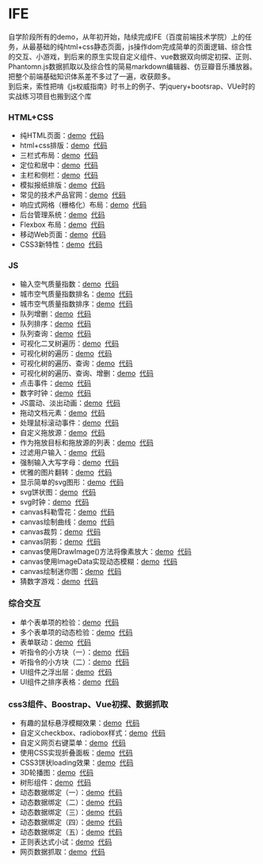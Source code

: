 IFE
===
自学阶段所有的demo，从年初开始，陆续完成IFE（百度前端技术学院）上的任务，从最基础的纯html+css静态页面，js操作dom完成简单的页面逻辑、综合性的交互、小游戏，到后来的原生实现自定义组件、vue数据双向绑定初探、正则、Phantomn.js数据抓取以及综合性的简易markdown编辑器、仿豆瓣音乐播放器。把整个前端基础知识体系差不多过了一遍，收获颇多。<br>
到后来，索性把啃《js权威指南》时书上的例子、学jquery+bootsrap、VUe时的实战练习项目也搬到这个库<br>
### HTML+CSS
* 纯HTML页面：[demo](https://albertxiao1994.github.io/IFE/XiaoWei/task1/task1.html)  [代码](https://github.com/AlbertXiao1994/IFE/tree/master/XiaoWei/task1)
* html+css排版：[demo](https://albertxiao1994.github.io/IFE/XiaoWei/task2/task2.html)  [代码](https://github.com/AlbertXiao1994/IFE/tree/master/XiaoWei/task2)
* 三栏式布局：[demo](https://albertxiao1994.github.io/IFE/XiaoWei/task3/task3.html)  [代码](https://github.com/AlbertXiao1994/IFE/tree/master/XiaoWei/task3)
* 定位和居中：[demo](https://albertxiao1994.github.io/IFE/XiaoWei/task4/task4.html)  [代码](https://github.com/AlbertXiao1994/IFE/tree/master/XiaoWei/task4)
* 主栏和侧栏：[demo](https://albertxiao1994.github.io/IFE/XiaoWei/task5/Advanced-Task5.html)  [代码](https://github.com/AlbertXiao1994/IFE/tree/master/XiaoWei/task5)
* 模拟报纸排版：[demo](https://albertxiao1994.github.io/IFE/XiaoWei/task6/task6.html)  [代码](https://github.com/AlbertXiao1994/IFE/tree/master/XiaoWei/task6)
* 常见的技术产品官网：[demo](https://albertxiao1994.github.io/IFE/XiaoWei/task7/task7.html)  [代码](https://github.com/AlbertXiao1994/IFE/tree/master/XiaoWei/task7)
* 响应式网格（栅格化）布局：[demo](https://albertxiao1994.github.io/IFE/XiaoWei/task8/task8.html)  [代码](https://github.com/AlbertXiao1994/IFE/tree/master/XiaoWei/task8)
* 后台管理系统：[demo](https://albertxiao1994.github.io/IFE/XiaoWei/task9/task9.html)  [代码](https://github.com/AlbertXiao1994/IFE/tree/master/XiaoWei/task9)
* Flexbox 布局：[demo](https://albertxiao1994.github.io/IFE/XiaoWei/task10/task10.html)  [代码](https://github.com/AlbertXiao1994/IFE/tree/master/XiaoWei/task10)
* 移动Web页面：[demo](https://albertxiao1994.github.io/IFE/XiaoWei/task11/task11.html)  [代码](https://github.com/AlbertXiao1994/IFE/tree/master/XiaoWei/task11)
* CSS3新特性：[demo](https://albertxiao1994.github.io/IFE/XiaoWei/task12/task12.html)  [代码](https://github.com/AlbertXiao1994/IFE/tree/master/XiaoWei/task12)
### JS
* 输入空气质量指数：[demo](https://albertxiao1994.github.io/IFE/binbin/task1/task1.html)  [代码](https://github.com/AlbertXiao1994/IFE/tree/master/binbin/task1)
* 城市空气质量指数排名：[demo](https://albertxiao1994.github.io/IFE/binbin/task2/task2.html)  [代码](https://github.com/AlbertXiao1994/IFE/tree/master/binbin/task2)
* 城市空气质量指数排序：[demo](https://albertxiao1994.github.io/IFE/binbin/task3/task3.html)  [代码](https://github.com/AlbertXiao1994/IFE/tree/master/binbin/task3)
* 队列增删：[demo](https://albertxiao1994.github.io/IFE/binbin/task4/task4.html)  [代码](https://github.com/AlbertXiao1994/IFE/tree/master/binbin/task4)
* 队列排序：[demo](https://albertxiao1994.github.io/IFE/binbin/task5/task5.html)  [代码](https://github.com/AlbertXiao1994/IFE/tree/master/binbin/task5)
* 队列查询：[demo](https://albertxiao1994.github.io/IFE/binbin/task6/task6.html)  [代码](https://github.com/AlbertXiao1994/IFE/tree/master/binbin/task6)
* 可视化二叉树遍历：[demo](https://albertxiao1994.github.io/IFE/binbin/task7/task7.html)  [代码](https://github.com/AlbertXiao1994/IFE/tree/master/binbin/task7)
* 可视化树的遍历：[demo](https://albertxiao1994.github.io/IFE/binbin/task7/task7.html)  [代码](https://github.com/AlbertXiao1994/IFE/tree/master/binbin/task7)
* 可视化树的遍历、查询：[demo](https://albertxiao1994.github.io/IFE/binbin/task8/task8.html)  [代码](https://github.com/AlbertXiao1994/IFE/tree/master/binbin/task8)
* 可视化树的遍历、查询、增删：[demo](https://albertxiao1994.github.io/IFE/binbin/task9/task9.html)  [代码](https://github.com/AlbertXiao1994/IFE/tree/master/binbin/task9)
* 点击事件：[demo](https://albertxiao1994.github.io/IFE/binbin/test13-1/test.htmll)  [代码](https://github.com/AlbertXiao1994/IFE/tree/master/binbin/task13-1)
* 数字时钟：[demo](https://albertxiao1994.github.io/IFE/binbin/test13-2/test.htmll)  [代码](https://github.com/AlbertXiao1994/IFE/tree/master/binbin/task13-2)
* JS震动、淡出动画：[demo](https://albertxiao1994.github.io/IFE/binbin/test16-3/test.htmll)  [代码](https://github.com/AlbertXiao1994/IFE/tree/master/binbin/task16-3)
* 拖动文档元素：[demo](https://albertxiao1994.github.io/IFE/binbin/test17-2/test.htmll)  [代码](https://github.com/AlbertXiao1994/IFE/tree/master/binbin/task17-2)
* 处理鼠标滚动事件：[demo](https://albertxiao1994.github.io/IFE/binbin/test17-3/test.htmll)  [代码](https://github.com/AlbertXiao1994/IFE/tree/master/binbin/task17-3)
* 自定义拖放源：[demo](https://albertxiao1994.github.io/IFE/binbin/test17-4/test.htmll)  [代码](https://github.com/AlbertXiao1994/IFE/tree/master/binbin/task17-4)
* 作为拖放目标和拖放源的列表：[demo](https://albertxiao1994.github.io/IFE/binbin/test17-5/test.htmll)  [代码](https://github.com/AlbertXiao1994/IFE/tree/master/binbin/task17-5)
* 过滤用户输入：[demo](https://albertxiao1994.github.io/IFE/binbin/test17-6/test.htmll)  [代码](https://github.com/AlbertXiao1994/IFE/tree/master/binbin/task17-6)
* 强制输入大写字母：[demo](https://albertxiao1994.github.io/IFE/binbin/test17-7/test.htmll)  [代码](https://github.com/AlbertXiao1994/IFE/tree/master/binbin/task17-7)
* 优雅的图片翻转：[demo](https://albertxiao1994.github.io/IFE/binbin/test21-1/test.htmll)  [代码](https://github.com/AlbertXiao1994/IFE/tree/master/binbin/task21-1)
* 显示简单的svg图形：[demo](https://albertxiao1994.github.io/IFE/binbin/test21-1-1/test.htmll)  [代码](https://github.com/AlbertXiao1994/IFE/tree/master/binbin/task21-1-1)
* svg饼状图：[demo](https://albertxiao1994.github.io/IFE/binbin/test21-2/test.htmll)  [代码](https://github.com/AlbertXiao1994/IFE/tree/master/binbin/task21-2)
* svg时钟：[demo](https://albertxiao1994.github.io/IFE/binbin/test21-3/test.htmll)  [代码](https://github.com/AlbertXiao1994/IFE/tree/master/binbin/task21-3)
* canvas科勒雪花：[demo](https://albertxiao1994.github.io/IFE/binbin/test21-6/test.htmll)  [代码](https://github.com/AlbertXiao1994/IFE/tree/master/binbin/task21-6)
* canvas绘制曲线：[demo](https://albertxiao1994.github.io/IFE/binbin/test21-7/test.htmll)  [代码](https://github.com/AlbertXiao1994/IFE/tree/master/binbin/task21-7)
* canvas裁剪：[demo](https://albertxiao1994.github.io/IFE/binbin/test21-9/test.htmll)  [代码](https://github.com/AlbertXiao1994/IFE/tree/master/binbin/task21-9)
* canvas阴影：[demo](https://albertxiao1994.github.io/IFE/binbin/test21-10/test.htmll)  [代码](https://github.com/AlbertXiao1994/IFE/tree/master/binbin/task21-10)
* canvas使用DrawImage()方法将像素放大：[demo](https://albertxiao1994.github.io/IFE/binbin/test21-11/test.htmll)  [代码](https://github.com/AlbertXiao1994/IFE/tree/master/binbin/task21-11)
* canvas使用ImageData实现动态模糊：[demo](https://albertxiao1994.github.io/IFE/binbin/test21-12/test.htmll)  [代码](https://github.com/AlbertXiao1994/IFE/tree/master/binbin/task21-12)
* canvas绘制迷你图：[demo](https://albertxiao1994.github.io/IFE/binbin/test21-13/test.htmll)  [代码](https://github.com/AlbertXiao1994/IFE/tree/master/binbin/task21-13)
* 猜数字游戏：[demo](https://albertxiao1994.github.io/IFE/binbin/test22-3/test.htmll)  [代码](https://github.com/AlbertXiao1994/IFE/tree/master/binbin/task22-3)
### 综合交互
* 单个表单项的检验：[demo](https://albertxiao1994.github.io/IFE/YaoYao/task1/task1.html)  [代码](https://github.com/AlbertXiao1994/IFE/tree/master/YaoYao/task1)
* 多个表单项的动态检验：[demo](https://albertxiao1994.github.io/IFE/YaoYao/task2/task2.html)  [代码](https://github.com/AlbertXiao1994/IFE/tree/master/YaoYao/task2)
* 表单联动：[demo](https://albertxiao1994.github.io/IFE/YaoYao/task3/task3.html)  [代码](https://github.com/AlbertXiao1994/IFE/tree/master/YaoYao/task3)
* 听指令的小方块（一）：[demo](https://albertxiao1994.github.io/IFE/YaoYao/task4/task4.html)  [代码](https://github.com/AlbertXiao1994/IFE/tree/master/YaoYao/task4)
* 听指令的小方块（二）：[demo](https://albertxiao1994.github.io/IFE/YaoYao/task5/task5.html)  [代码](https://github.com/AlbertXiao1994/IFE/tree/master/YaoYao/task5)
* UI组件之浮出层：[demo](https://albertxiao1994.github.io/IFE/YaoYao/task6/task6.html)  [代码](https://github.com/AlbertXiao1994/IFE/tree/master/YaoYao/task6)
* UI组件之排序表格：[demo](https://albertxiao1994.github.io/IFE/YaoYao/task7/task7.html)  [代码](https://github.com/AlbertXiao1994/IFE/tree/master/YaoYao/task7)
### css3组件、Boostrap、Vue初探、数据抓取
* 有趣的鼠标悬浮模糊效果：[demo](https://albertxiao1994.github.io/IFE/NuoMi/task1/task1.html)  [代码](https://github.com/AlbertXiao1994/IFE/tree/master/NuoMi/task1)
* 自定义checkbox、radiobox样式：[demo](https://albertxiao1994.github.io/IFE/NuoMi/task8/task8.html)  [代码](https://github.com/AlbertXiao1994/IFE/tree/master/NuoMi/task8)
* 自定义网页右键菜单：[demo](https://albertxiao1994.github.io/IFE/NuoMi/task9/task9.html)  [代码](https://github.com/AlbertXiao1994/IFE/tree/master/NuoMi/task9)
* 使用CSS实现折叠面板：[demo](https://albertxiao1994.github.io/IFE/NuoMi/task10/task10.html)  [代码](https://github.com/AlbertXiao1994/IFE/tree/master/NuoMi/task10)
* CSS3饼状loading效果：[demo](https://albertxiao1994.github.io/IFE/NuoMi/task13/task13.html)  [代码](https://github.com/AlbertXiao1994/IFE/tree/master/NuoMi/task13)
* 3D轮播图：[demo](https://albertxiao1994.github.io/IFE/NuoMi/task14/task14.html)  [代码](https://github.com/AlbertXiao1994/IFE/tree/master/NuoMi/task14)
* 树形组件：[demo](https://albertxiao1994.github.io/IFE/NuoMi/task16/task16.html)  [代码](https://github.com/AlbertXiao1994/IFE/tree/master/NuoMi/task16)
* 动态数据绑定（一）：[demo](https://albertxiao1994.github.io/IFE/NuoMi/task3/task3.html)  [代码](https://github.com/AlbertXiao1994/IFE/tree/master/NuoMi/task3)
* 动态数据绑定（二）：[demo](https://albertxiao1994.github.io/IFE/NuoMi/task4/task4.html)  [代码](https://github.com/AlbertXiao1994/IFE/tree/master/NuoMi/task4)
* 动态数据绑定（三）：[demo](https://albertxiao1994.github.io/IFE/NuoMi/task5/task5.html)  [代码](https://github.com/AlbertXiao1994/IFE/tree/master/NuoMi/task5)
* 动态数据绑定（四）：[demo](https://albertxiao1994.github.io/IFE/NuoMi/task6/task6.html)  [代码](https://github.com/AlbertXiao1994/IFE/tree/master/NuoMi/task6)
* 动态数据绑定（五）：[demo](https://albertxiao1994.github.io/IFE/NuoMi/task7/task7.html)  [代码](https://github.com/AlbertXiao1994/IFE/tree/master/NuoMi/task7)
* 正则表达式小试：[demo](https://albertxiao1994.github.io/IFE/NuoMi/task11/task11.html)  [代码](https://github.com/AlbertXiao1994/IFE/tree/master/NuoMi/task11)
* 网页数据抓取：[demo](https://albertxiao1994.github.io/IFE/NuoMi/task18/task.html)  [代码](https://github.com/AlbertXiao1994/IFE/tree/master/NuoMi/task18)
